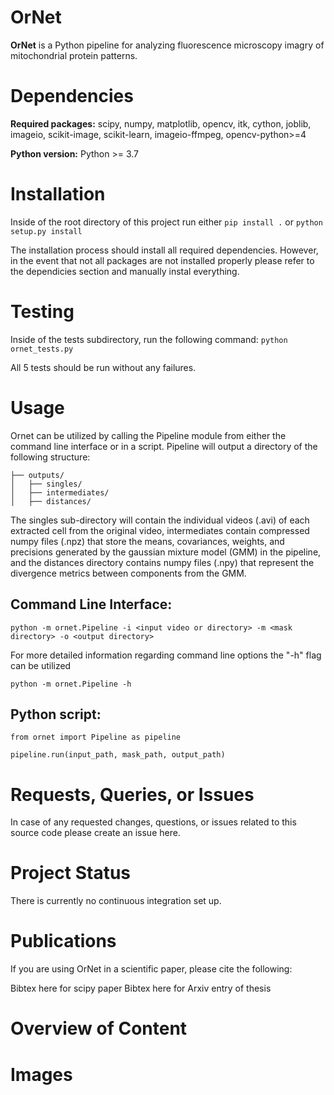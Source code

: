 # OrNet
**OrNet** is a Python pipeline for analyzing fluorescence microscopy imagry of mitochondrial protein patterns.

# Dependencies
**Required packages:** scipy, numpy, matplotlib, opencv, itk, cython,
joblib, imageio, scikit-image, scikit-learn, imageio-ffmpeg,
opencv-python>=4

**Python version:**
Python >= 3.7

# Installation
Inside of the root directory of this project run either
`pip install .` or `python setup.py install`

The installation process should install all required dependencies.
However, in the event that not all packages are not installed properly
please refer to the dependicies section and manually instal everything.

# Testing
Inside of the tests subdirectory, run the following command:
`python ornet_tests.py`

All 5 tests should be run without any failures.

# Usage
Ornet can be utilized by calling the Pipeline module from either the command line interface or in a script.
Pipeline will output a directory of the following structure:

```
├── outputs/
│   ├── singles/
│   ├── intermediates/
│   ├── distances/
```

The singles sub-directory will contain the individual videos (.avi) of each extracted cell from the original video, 
intermediates contain compressed numpy files (.npz) that store the means, covariances, weights, and precisions
generated by the gaussian mixture model (GMM) in the pipeline, and the distances directory contains numpy files (.npy)
that represent the divergence metrics between components from the GMM.

## Command Line Interface:
`python -m ornet.Pipeline -i <input video or directory> -m <mask directory> -o <output directory>`

For more detailed information regarding command line options the "-h" flag can be utilized

`python -m ornet.Pipeline -h`

## Python script:
```
from ornet import Pipeline as pipeline

pipeline.run(input_path, mask_path, output_path)
```

# Requests, Queries, or Issues
In case of any requested changes, questions, or issues related to this source code please create an issue here.

# Project Status
There is currently no continuous integration set up.

# Publications
If you are using OrNet in a scientific paper, please cite the following:

Bibtex here for scipy paper
Bibtex here for Arxiv entry of thesis

# Overview of Content

# Images
